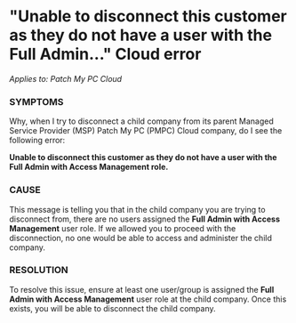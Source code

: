 # "Unable to disconnect this customer as they do not have a user with the Full Admin..." Cloud error

_Applies to: Patch My PC Cloud_

### SYMPTOMS

Why, when I try to disconnect a child company from its parent Managed Service Provider (MSP) Patch My PC (PMPC) Cloud company, do I see the following error:

**Unable to disconnect this customer as they do not have a user with the Full Admin with Access Management role.**

### CAUSE

This message is telling you that in the child company you are trying to disconnect from, there are no users assigned the **Full Admin with Access Management** user role. If we allowed you to proceed with the disconnection, no one would be able to access and administer the child company.

### RESOLUTION

To resolve this issue, ensure at least one user/group is assigned the **Full Admin with Access Management** user role at the child company. Once this exists, you will be able to disconnect the child company.